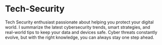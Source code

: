 # Tech-Security
 Tech Security enthusiast passionate about helping you protect your digital world. I summarize the latest cybersecurity trends, smart strategies, and real-world tips to keep your data and devices safe. Cyber threats constantly evolve, but with the right knowledge, you can always stay one step ahead.
